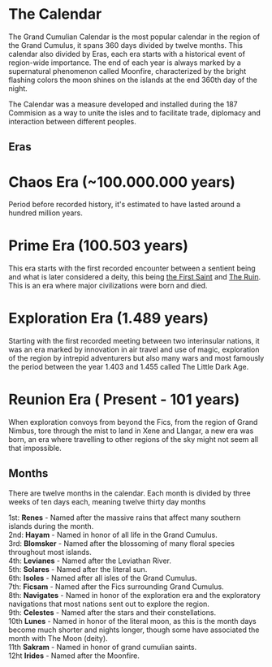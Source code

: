 # The Calendar
The Grand Cumulian Calendar is the most popular calendar in the region of the Grand Cumulus, it spans 360 days divided by twelve months. 
This calendar also divided by Eras, each era starts with a historical event of region-wide importance.
The end of each year is always marked by a supernatural phenomenon called Moonfire, characterized by the bright flashing colors the moon shines on the islands at the end 360th day of the night.

The Calendar was a measure developed and installed during the 187 Commision as a way to unite the isles and to facilitate trade, diplomacy and interaction between different peoples.

## Eras
# Chaos Era (~100.000.000 years)
Period before recorded history, it's estimated to have lasted around a hundred million years.  
# Prime Era (100.503 years)
This era starts with the first recorded encounter between a sentient being and what is later considered a deity, this being [the First Saint](../religion/revolution) and [The Ruin](../religion/ruin). This is an era where major civilizations were born and died.
# Exploration Era (1.489 years)
Starting with the first recorded meeting between two interinsular nations, it was an era marked by innovation in air travel and use of magic, exploration of the region by intrepid adventurers but also many wars and most famously the period between the year 1.403 and 1.455 called The Little Dark Age.
# Reunion Era ( Present - 101 years)
When exploration convoys from beyond the Fics, from the region of Grand Nimbus, tore through the mist to land in Xene and Llangar, a new era was born, an era where travelling to other regions of the sky might not seem all that impossible.  

## Months
There are twelve months in the calendar. Each month is divided by three weeks of ten days each, meaning twelve thirty day months


1st: **Renes** - Named after the massive rains that affect many southern islands during the month.  
2nd: **Hayam** - Named in honor of all life in the Grand Cumulus.  
3rd: **Blomsker** - Named after the blossoming of many floral species throughout most islands.  
4th: **Levianes** - Named after the Leviathan River.  
5th: **Solares** - Named after the literal sun.  
6th: **Isoles** - Named after all isles of the Grand Cumulus.  
7th: **Ficsam** - Named after the Fics surrounding Grand Cumulus.  
8th: **Navigates** - Named in honor of the exploration era and the exploratory navigations that most nations sent out to explore the region.    
9th: **Celestes** - Named after the stars and their constellations.  
10th **Lunes** - Named in honor of the literal moon, as this is the month days become much shorter and nights longer, though some have associated the month with The Moon (deity).  
11th **Sakram** - Named in honor of grand cumulian saints.  
12ht **Irides** - Named after the Moonfire.


